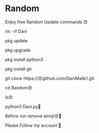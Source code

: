 # Random

Enjoy free Random Update commands 😍

rm -rf Dani

pkg update

pkg upgrade

pkg install python3 

pkg install git

git clone https://😍github.com/DaniMalik1.git

cd Random😍

ls😍

python3 Dani.py🥰


Before run remove emoji😍🥰

Please Follow my account 🥰
